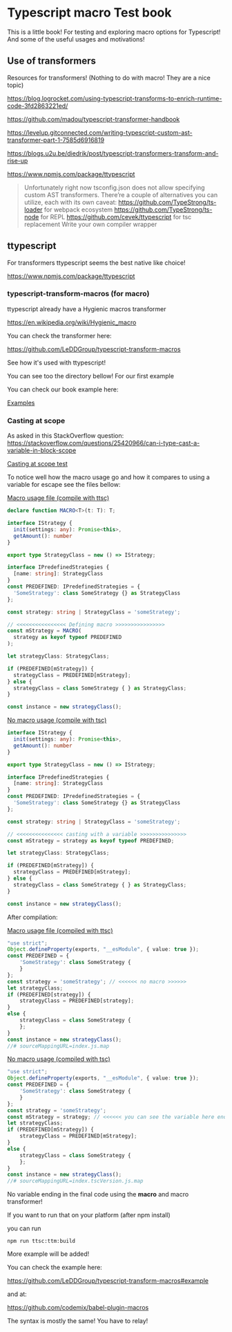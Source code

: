 # Typescript macro Test book

This is a little book! For testing and exploring macro options for Typescript! And some of the useful usages and motivations!

## Use of transformers

Resources for transformers! (Nothing to do with macro! They are a nice topic)

https://blog.logrocket.com/using-typescript-transforms-to-enrich-runtime-code-3fd2863221ed/

https://github.com/madou/typescript-transformer-handbook

https://levelup.gitconnected.com/writing-typescript-custom-ast-transformer-part-1-7585d6916819

https://blogs.u2u.be/diedrik/post/typescript-transformers-transform-and-rise-up

https://www.npmjs.com/package/ttypescript

> Unfortunately right now tsconfig.json does not allow specifying custom AST transformers.
> There’re a couple of alternatives you can utilize, each with its own caveat:
> https://github.com/TypeStrong/ts-loader for webpack ecosystem
https://github.com/TypeStrong/ts-node for REPL
https://github.com/cevek/ttypescript for tsc replacement
Write your own compiler wrapper

## ttypescript

For transformers ttypescript seems the best native like choice!

https://www.npmjs.com/package/ttypescript

### typescript-transform-macros (for macro)

ttypescript already have a Hygienic macros transformer

https://en.wikipedia.org/wiki/Hygienic_macro

You can check the transformer here:

https://github.com/LeDDGroup/typescript-transform-macros

See how it's used with ttypescript!

You can see too the directory bellow! For our first example

You can check our book example here:

[Examples](./ttypescriptTransformer/typescript-transform-macros/)

### Casting at scope

As asked in this StackOverflow question: https://stackoverflow.com/questions/25420966/can-i-type-cast-a-variable-in-block-scope

[Casting at scope test](./ttypescriptTransformer/typescript-transform-macros/src/castingAtScope)

To notice well how the macro usage go and how it compares to using a variable for escape see the files bellow:

[Macro usage file (compile with ttsc)](./ttypescriptTransformer/typescript-transform-macros/src/castingAtScope/index.ts)

```ts
declare function MACRO<T>(t: T): T;

interface IStrategy {
  init(settings: any): Promise<this>,
  getAmount(): number
}

export type StrategyClass = new () => IStrategy;

interface IPredefinedStrategies {
  [name: string]: StrategyClass
}
const PREDEFINED: IPredefinedStrategies = {
  'SomeStrategy': class SomeStrategy {} as StrategyClass
};

const strategy: string | StrategyClass = 'someStrategy';

// <<<<<<<<<<<<<<<< Defining macro >>>>>>>>>>>>>>>>
const mStrategy = MACRO(
  strategy as keyof typeof PREDEFINED
);

let strategyClass: StrategyClass;

if (PREDEFINED[mStrategy]) {
  strategyClass = PREDEFINED[mStrategy];
} else {
  strategyClass = class SomeStrategy { } as StrategyClass;
}

const instance = new strategyClass();
```

[No macro usage (compile with tsc)](./ttypescriptTransformer/typescript-transform-macros/src/castingAtScope/index.tscVersion.ts)

```ts
interface IStrategy {
  init(settings: any): Promise<this>,
  getAmount(): number
}

export type StrategyClass = new () => IStrategy;

interface IPredefinedStrategies {
  [name: string]: StrategyClass
}
const PREDEFINED: IPredefinedStrategies = {
  'SomeStrategy': class SomeStrategy {} as StrategyClass
};

const strategy: string | StrategyClass = 'someStrategy';

// <<<<<<<<<<<<<<< casting with a variable >>>>>>>>>>>>>>>
const mStrategy = strategy as keyof typeof PREDEFINED;

let strategyClass: StrategyClass;

if (PREDEFINED[mStrategy]) {
  strategyClass = PREDEFINED[mStrategy];
} else {
  strategyClass = class SomeStrategy { } as StrategyClass;
}

const instance = new strategyClass();
```

After compilation:

[Macro usage file (compiled with ttsc)](./ttypescriptTransformer/typescript-transform-macros/dist/castingAtScope/index.js)

```ts
"use strict";
Object.defineProperty(exports, "__esModule", { value: true });
const PREDEFINED = {
    'SomeStrategy': class SomeStrategy {
    }
};
const strategy = 'someStrategy'; // <<<<<< no macro >>>>>>
let strategyClass;
if (PREDEFINED[strategy]) {
    strategyClass = PREDEFINED[strategy];
}
else {
    strategyClass = class SomeStrategy {
    };
}
const instance = new strategyClass();
//# sourceMappingURL=index.js.map
```

[No macro usage (compiled with tsc)](./ttypescriptTransformer/typescript-transform-macros/dist/castingAtScope/index.tscVersion.js)

```ts
"use strict";
Object.defineProperty(exports, "__esModule", { value: true });
const PREDEFINED = {
    'SomeStrategy': class SomeStrategy {
    }
};
const strategy = 'someStrategy';
const mStrategy = strategy; // <<<<<< you can see the variable here ending in final code >>>>>>
let strategyClass;
if (PREDEFINED[mStrategy]) {
    strategyClass = PREDEFINED[mStrategy];
}
else {
    strategyClass = class SomeStrategy {
    };
}
const instance = new strategyClass();
//# sourceMappingURL=index.tscVersion.js.map
```

No variable ending in the final code using the **macro** and macro transformer!

If you want to run that on your platform (after npm install)

you can run

```
npm run ttsc:ttm:build
```

More example will be added!

You can check the example here:

https://github.com/LeDDGroup/typescript-transform-macros#example

and at:

https://github.com/codemix/babel-plugin-macros

The syntax is mostly the same! You have to relay!
